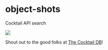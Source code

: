 # object-shots
Cocktail API search

![](../img/screenshot.png)

Shout out to the good folks at [The Cocktail DB](https://www.thecocktaildb.com)!
